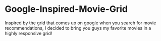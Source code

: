 # Google-Inspired-Movie-Grid
Inspired by the grid that comes up on google when you search for movie recommendations, I decided to bring you guys my favorite movies in a highly responsive grid!

